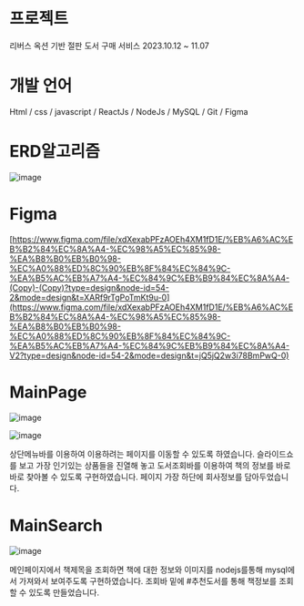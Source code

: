 # 프로젝트
리버스 옥션 기반 절판 도서 구매 서비스   2023.10.12 ~ 11.07

# 개발 언어
Html / css / javascript / ReactJs / NodeJs / MySQL / Git / Figma

# ERD알고리즘
![image](https://github.com/gangheeLee/bookproject/assets/121603208/c6ff6429-dc18-4112-b624-f4b9160237be)


# Figma
[https://www.figma.com/file/xdXexabPFzAOEh4XM1fD1E/%EB%A6%AC%EB%B2%84%EC%8A%A4-%EC%98%A5%EC%85%98-%EA%B8%B0%EB%B0%98-%EC%A0%88%ED%8C%90%EB%8F%84%EC%84%9C-%EA%B5%AC%EB%A7%A4-%EC%84%9C%EB%B9%84%EC%8A%A4-(Copy)-(Copy)?type=design&node-id=54-2&mode=design&t=XARf9rTgPoTmKt9u-0](https://www.figma.com/file/xdXexabPFzAOEh4XM1fD1E/%EB%A6%AC%EB%B2%84%EC%8A%A4-%EC%98%A5%EC%85%98-%EA%B8%B0%EB%B0%98-%EC%A0%88%ED%8C%90%EB%8F%84%EC%84%9C-%EA%B5%AC%EB%A7%A4-%EC%84%9C%EB%B9%84%EC%8A%A4-V2?type=design&node-id=54-2&mode=design&t=jQ5jQ2w3i78BmPwQ-0)

# MainPage
![image](https://github.com/gangheeLee/bookproject/assets/121603208/585c9e88-9ede-4b42-964f-c50d7aa1390c)

![image](https://github.com/gangheeLee/bookproject/assets/121603208/f98a9fb1-0006-4315-927c-0783947bf121)

상단메뉴바를 이용하여 이용하려는 페이지를 이동할 수 있도록 하였습니다. 슬라이드쇼를 보고 가장 인기있는 상품들을 
진열해 놓고 도서조회바를 이용하여 책의 정보를 바로바로 찾아볼 수 있도록 구현하였습니다.
페이지 가장 하단에 회사정보를 담아두었습니다.

# MainSearch
![image](https://github.com/gangheeLee/bookproject/assets/121603208/2564a9ac-52aa-47fd-8fae-306cc7439b83)

메인페이지에서 책제목을 조회하면 책에 대한 정보와 이미지를 nodejs를통해 mysql에서 가져와서 보여주도록 구현하였습니다.
조회바 밑에 #추천도서를 통해 책정보를 조회할 수 있도록 만들었습니다.

